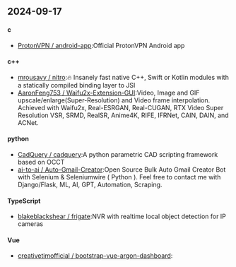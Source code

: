## 2024-09-17
#### c
* [ProtonVPN / android-app](https://github.com/ProtonVPN/android-app):Official ProtonVPN Android app
#### c++
* [mrousavy / nitro](https://github.com/mrousavy/nitro):🔥 Insanely fast native C++, Swift or Kotlin modules with a statically compiled binding layer to JSI
* [AaronFeng753 / Waifu2x-Extension-GUI](https://github.com/AaronFeng753/Waifu2x-Extension-GUI):Video, Image and GIF upscale/enlarge(Super-Resolution) and Video frame interpolation. Achieved with Waifu2x, Real-ESRGAN, Real-CUGAN, RTX Video Super Resolution VSR, SRMD, RealSR, Anime4K, RIFE, IFRNet, CAIN, DAIN, and ACNet.
#### python
* [CadQuery / cadquery](https://github.com/CadQuery/cadquery):A python parametric CAD scripting framework based on OCCT
* [ai-to-ai / Auto-Gmail-Creator](https://github.com/ai-to-ai/Auto-Gmail-Creator):Open Source Bulk Auto Gmail Creator Bot with Selenium & Seleniumwire ( Python ). Feel free to contact me with Django/Flask, ML, AI, GPT, Automation, Scraping.
#### TypeScript
* [blakeblackshear / frigate](https://github.com/blakeblackshear/frigate):NVR with realtime local object detection for IP cameras
#### Vue
* [creativetimofficial / bootstrap-vue-argon-dashboard](https://github.com/creativetimofficial/bootstrap-vue-argon-dashboard):
